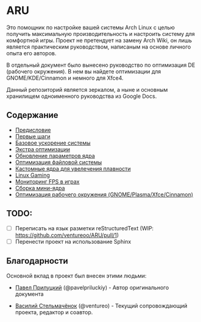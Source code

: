# ARU

Это помощник по настройке вашей системы Arch Linux с целью получить максимальную производительность и настроить систему для комфортной игры. Проект не претендует на замену Arch Wiki, он лишь является практическим руководством, написаным на основе личного опыта его авторов.

В отдельный документ было вынесено руководство по оптимизация DE (рабочего окружения). В нем вы найдете оптимизации для GNOME/KDE/Cinnamon и немного для Xfce4. 

Данный репозиторий является зеркалом, а ныне и основным хранилищем одноименного руководства из Google Docs.

## Содержание

- [Предисловие](https://raw.githubusercontent.com/ventureoo/ARU/main/sphinx/source/preface.rst)
- [Первые шаги](https://raw.githubusercontent.com/ventureoo/ARU/main/sphinx/source/first-steps.rst)
- [Базовое ускорение системы](https://raw.githubusercontent.com/ventureoo/ARU/main/sphinx/source/generic-system-acceleration.rst)
- [Экстра оптимизации](https://raw.githubusercontent.com/ventureoo/ARU/main/sphinx/source/extra-optimizations.rst)
- [Обновление параметров ядра](https://raw.githubusercontent.com/ventureoo/ARU/main/sphinx/source/kernel-parameters.rst)
- [Оптимизация файловой системы](https://github.com/ventureoo/ARU/blob/main/sphinx/source/file-systems.rst)
- [Кастомные ядра для увелечения плавности](https://raw.githubusercontent.com/ventureoo/ARU/main/sphinx/source/custom-kernels.rst)
- [Linux Gaming](https://raw.githubusercontent.com/ventureoo/ARU/main/sphinx/source/linux-gaming.rst)
- [Мониторинг FPS в играх](https://raw.githubusercontent.com/ventureoo/ARU/main/sphinx/source/monitoring-fps.rst)
- [Сборка мини-ядра](https://raw.githubusercontent.com/ventureoo/ARU/main/sphinx/source/mini-kernel.rst)
- [Оптимизация рабочего окружения (GNOME/Plasma/Xfce/Cinnamon)](https://raw.githubusercontent.com/ventureoo/ARU/main/sphinx/source/de-optimizations.rst)

## TODO:

- [ ] Переписать на язык разметки reStructuredText (WIP: https://github.com/ventureoo/ARU/pull/1)
- [ ] Перенести проект на использование Sphinx

## Благодарности

Основной вклад в проект был внесен этими людьми:

- [Павел Прилуцкий](https://vk.com/ustavchiy) (@pavelpriluckiy) - Автор оригинального документа

- [Василий Стельмачёнок](https://vk.com/ventureo) (@ventureo) - Текущий сопровождающий проекта, редактор и соавтор. 
